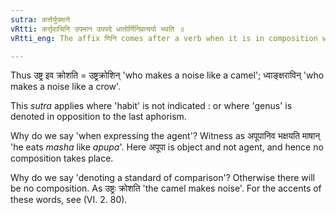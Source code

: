 ```yaml
---
sutra: कर्त्तर्युपमाने
vRtti: कर्त्तृवाचिनि उपमान उपपदे धातोर्णिनिप्रत्ययो भवति ॥
vRtti_eng: The affix णिनि comes after a verb when it is in composition with a word denoting an object of comparison, expressing the agent, the sense of the affix being 'doing something like that', that is to say, when the _upapada_ agent is the standard of comparison of the agent denoted by the word to which the sense of the affix refers.

---
```

Thus उष्ट्र इव क्रोशति = उष्ट्रक्रोशिन् 'who makes a noise like a camel'; ध्वाङ्क्षराविन् 'who makes a noise like a crow'.

This _sutra_ applies where 'habit' is not indicated : or where 'genus' is denoted in opposition to the last aphorism.

Why do we say 'when expressing the agent'? Witness as अपूपानिव भक्षयति माषान् 'he eats _masha_ like _apupa_'. Here अपूपा is object and not agent, and hence no composition takes place.

Why do we say 'denoting a standard of comparison'? Otherwise there will be no composition. As उष्ट्रः क्रोशति 'the camel makes noise'. For the accents of these words, see (VI. 2. 80).